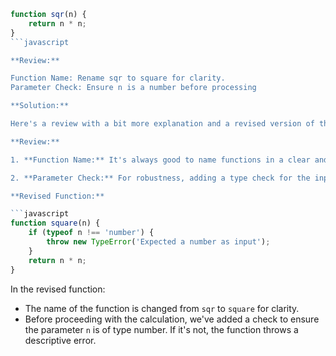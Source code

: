 ```javascript
function sqr(n) {
    return n * n;
}
```javascript

**Review:**

Function Name: Rename sqr to square for clarity.
Parameter Check: Ensure n is a number before processing

**Solution:**

Here's a review with a bit more explanation and a revised version of the function based on the suggestions:

**Review:**

1. **Function Name:** It's always good to name functions in a clear and self-explanatory manner. "square" provides a better understanding of the purpose of the function compared to "sqr".

2. **Parameter Check:** For robustness, adding a type check for the input can prevent unexpected results and errors. By ensuring the parameter passed to the function is a number, we can avoid unintended calculations or errors if the function is inadvertently called with non-numeric values.

**Revised Function:**

```javascript
function square(n) {
    if (typeof n !== 'number') {
        throw new TypeError('Expected a number as input');
    }
    return n * n;
}
```

In the revised function:

- The name of the function is changed from `sqr` to `square` for clarity.
- Before proceeding with the calculation, we've added a check to ensure the parameter `n` is of type number. If it's not, the function throws a descriptive error.
